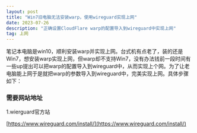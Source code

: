 ```yaml
---
layout: post
title: "Win7旧电脑无法安装warp，使用wireguard实现上网"
date: 2023-07-26
description: "正确设置CloudFlare warp的配置导入到wireguard中实现上网"
tag: 上网
---
```

笔记本电脑是win10，顺利安装warp并实现上网。台式机有点老了，装的还是Win7，想安装warp实现上网，但warp却不支持Win7，没有办法钱前一段时间有一些up提出可以把warp的配置导入到wireguard中，从而实现上个网。为了让老电脑能上网于是就把warp的参数导入到wireguard中，完美实现上网。具体步骤如下：
### 需要网站地址
1.wierguard官方站

[https://www.wireguard.com/install/](https://www.wireguard.com/install/)

